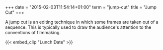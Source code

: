 +++
date = "2015-02-03T11:54:14+01:00"
term = "jump-cut"
title = "Jump Cut"
+++

A jump cut is an editing technique in which some frames are taken out
of a sequence. This is typically used to draw the audience's attention
to the conventions of filmmaking.<!--more-->

{{< embed_clip "Lunch Date" >}}
